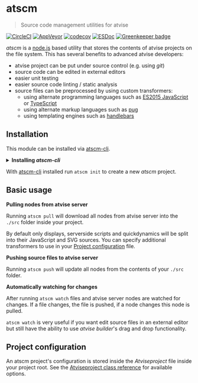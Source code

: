 # atscm

> Source code management utilities for atvise

[![CircleCI](https://circleci.com/gh/atSCM/atscm.svg?style=shield)](https://circleci.com/gh/atSCM/atscm)
[![AppVeyor](https://ci.appveyor.com/api/projects/status/d9e5vi6a7ygisjsr?svg=true&pendingText=windows%20tests%20pending&passingText=windows%20tests%20passing&failingText=windows%20tests%20failing)](https://ci.appveyor.com/project/LukasHechenberger/atscm)
[![codecov](https://codecov.io/gh/atSCM/atscm/branch/master/graph/badge.svg)](https://codecov.io/gh/atSCM/atscm)
[![ESDoc](https://atscm.github.io/atscm/badge.svg)](https://atscm.github.io/atscm)
[![Greenkeeper badge](https://badges.greenkeeper.io/atSCM/atscm.svg)](https://greenkeeper.io/)

*atscm* is a [node.js](https://nodejs.org) based utility that stores the contents of atvise projects on the file system. This has several benefits to advanced atvise developers:

 - atvise project can be put under source control (e.g. using *git*)
 - source code can be edited in external editors
 - easier unit testing
 - easier source code linting / static analysis
 - source files can be preprocessed by using custom transformers: <!-- TODO: Insert links -->
   - using alternate programming languages such as [ES2015 JavaScript](http://babeljs.io/learn-es2015/) or [TypeScript](http://www.typescriptlang.org)
   - using alternate markup languages such as [pug](https://pugjs.org)
   - using templating engines such as [handlebars](http://handlebarsjs.com)

## Installation

This module can be installed via [atscm-cli](https://github.com/atSCM/atscm-cli).

<details>
<summary><strong>Installing <i>atscm-cli</i></strong></summary>

 - Make sure [node.js](https://nodejs.org) (version 8 or later) is installed by running `node --version`.
 - Make sure [npm](https://www.npmjs.com) is installed by running `npm --version`.
 - Run `npm install --global atscm-cli` to install *atscm-cli* globally. *You may have to run this command as an administrator.*

</details>

With [atscm-cli](https://github.com/atSCM/atscm-cli) installed run `atscm init` to create a new *atscm* project.

## Basic usage

**Pulling nodes from atvise server**

Running `atscm pull` will download all nodes from atvise server into the `./src` folder inside your project.

By default only displays, serverside scripts and quickdynamics will be split into their JavaScript and SVG sources. You can specify additional transformers to use in your [Project configuration](#project-configuration) file.

**Pushing source files to atvise server**

Running `atscm push` will update all nodes from the contents of your `./src` folder.

**Automatically watching for changes**

After running `atscm watch` files and atvise server nodes are watched for changes. If a file changes, the file is pushed, if a node changes this node is pulled.

`atscm watch` is very useful if you want edit source files in an external editor but still have the ability to use *atvise builder*'s drag and drop functionality.

## Project configuration

An atscm project's configuration is stored inside the *Atviseproject* file inside your project root. See the [Atviseproject class reference](https://atscm.github.io/atscm/class/src/lib/config/Atviseproject.js~Atviseproject.html) for available options.
